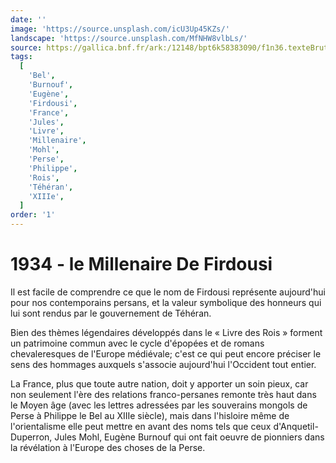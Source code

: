 ```yaml
---
date: ''
image: 'https://source.unsplash.com/icU3Up45KZs/'
landscape: 'https://source.unsplash.com/MfNHW8vlbLs/'
source: https://gallica.bnf.fr/ark:/12148/bpt6k58383090/f1n36.texteBrut
tags:
  [
    'Bel',
    'Burnouf',
    'Eugène',
    'Firdousi',
    'France',
    'Jules',
    'Livre',
    'Millenaire',
    'Mohl',
    'Perse',
    'Philippe',
    'Rois',
    'Téhéran',
    'XIIIe',
  ]
order: '1'
---
```


# 1934 - le Millenaire De Firdousi

Il est facile de comprendre ce que le nom de Firdousi représente aujourd'hui pour nos contemporains persans, et la valeur symbolique des honneurs qui lui sont rendus par le gouvernement de Téhéran.

Bien des thèmes légendaires développés dans le « Livre des Rois » forment un patrimoine commun avec le cycle d'épopées et de romans chevaleresques de l'Europe médiévale; c'est ce qui peut encore préciser le sens des hommages auxquels s'associe aujourd'hui l'Occident tout entier.

La France, plus que toute autre nation, doit y apporter un soin pieux, car non seulement l'ère des relations franco-persanes remonte très haut dans le Moyen âge (avec les lettres adressées par les souverains mongols de Perse à Philippe le Bel au XIIIe siècle), mais dans l'hisloire même de l'orientalisme elle peut mettre en avant des noms tels que ceux d'Anquetil-Duperron, Jules Mohl, Eugène Burnouf qui ont fait oeuvre de pionniers dans la révélation à l'Europe des choses de la Perse.
